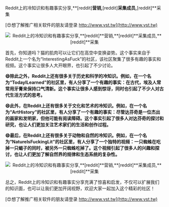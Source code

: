 Reddit上的冷知识和有趣事实分享,**[reddit]**营销,**[reddit]**采集成员,**[reddit]**采集

[😍想了解推广相关软件的朋友请登录 http://www.vst.tw](http://www.vst.tw)

 <center><img src="https://vst.tw/MP4/tuiguang/png/5.png" alt="Reddit上的冷知识和有趣事实分享,**[reddit]**营销,**[reddit]**采集成员,**[reddit]**采集"></center>

首先，你知道吗？猫的肌肉可以让它们在高空中变换姿势。这个事实来自于Reddit上一个名为“InterestingAsFuck”的社区，该社区聚集了很多有趣的事实和视频。这个事实让很多人大开眼界，也引起了不少讨论。

**😄除此之外，Reddit上还有很多关于历史和科学的冷知识。例如，在一个名为“TodayILearned”的社区里，有人分享了一个有趣的事实：在古代，埃及人常常用牙膏来保持口气清新。这个事实让很多人感到惊讶，同时也引起了不少人对古代生活方式的思考。**

**😄此外，在Reddit上还有很多关于文化和艺术的冷知识。例如，在一个名为“ArtHistory”的社区里，有人分享了一个有趣的事实：尽管达芬奇是一位杰出的画家和发明家，但他可能有阅读障碍。这个事实引起了很多人对达芬奇的探讨和研究，也让人们更加关注艺术家们的生活和创作过程。**

**😄最后，在Reddit上还有很多关于动物和自然的冷知识。例如，在一个名为“NatureIsFuckingLit”的社区里，有人分享了一个独特的视频：一只蜘蛛在吃掉一只蝎子的同时，被另外一只蜘蛛吃掉了。这个视频引起了很多人的兴趣和探讨，也让人们更加了解自然界的规律和生态系统的复杂性。**

 <center><img src="https://vst.tw/MP4/tuiguang/png/0.png" alt="Reddit上的冷知识和有趣事实分享,**[reddit]**营销,**[reddit]**采集成员,**[reddit]**采集"></center>

总之，Reddit上的冷知识和有趣事实分享充满了惊喜和启发，不仅可以扩展我们的知识面，也可以让我们更加开阔视野，欢迎大家一起加入这个精彩的社区！

[😍想了解推广相关软件的朋友请登录 http://www.vst.tw](http://www.vst.tw)



